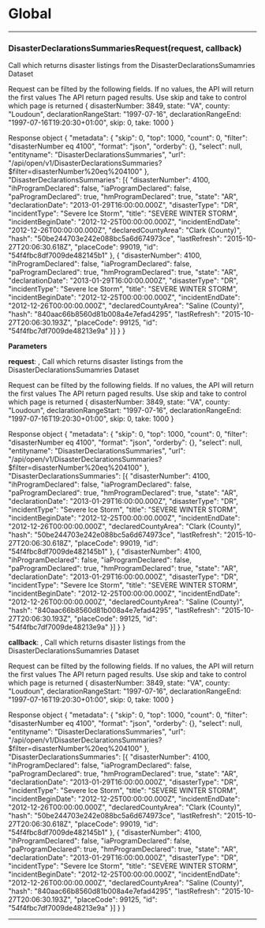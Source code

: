 # Global





* * *

### DisasterDeclarationsSummariesRequest(request, callback) 

Call which returns disaster listings from the DisasterDeclarationsSumamries Dataset

Request can be filted by the following fields.  If no values, the API will return the first values
The API return paged results.  Use skip and take to control which page is returned
{
     disasterNumber: 3849,
     state: "VA",
     county: "Loudoun",
     declarationRangeStart: "1997-07-16",
     declarationRangeEnd: "1997-07-16T19:20:30+01:00",
     skip: 0,
     take: 1000
}

Response object
{
     "metadata": {
         "skip": 0,
         "top": 1000,
         "count": 0,
         "filter": "disasterNumber eq 4100",
         "format": "json",
         "orderby": {},
         "select": null,
         "entityname": "DisasterDeclarationsSummaries",
         "url": "/api/open/v1/DisasterDeclarationsSummaries?$filter=disasterNumber%20eq%204100"
     },
     "DisasterDeclarationsSummaries": [{
             "disasterNumber": 4100,
             "ihProgramDeclared": false,
             "iaProgramDeclared": false,
             "paProgramDeclared": true,
             "hmProgramDeclared": true,
             "state": "AR",
             "declarationDate": "2013-01-29T16:00:00.000Z",
             "disasterType": "DR",
             "incidentType": "Severe Ice Storm",
             "title": "SEVERE WINTER STORM",
             "incidentBeginDate": "2012-12-25T00:00:00.000Z",
             "incidentEndDate": "2012-12-26T00:00:00.000Z",
             "declaredCountyArea": "Clark (County)",
             "hash": "50be244703e242e088bc5a6d674973ce",
             "lastRefresh": "2015-10-27T20:06:30.618Z",
             "placeCode": 99019,
             "id": "54f4fbc8df7009de482145b1"
         },
         {
             "disasterNumber": 4100,
             "ihProgramDeclared": false,
             "iaProgramDeclared": false,
             "paProgramDeclared": true,
             "hmProgramDeclared": true,
             "state": "AR",
             "declarationDate": "2013-01-29T16:00:00.000Z",
             "disasterType": "DR",
             "incidentType": "Severe Ice Storm",
             "title": "SEVERE WINTER STORM",
             "incidentBeginDate": "2012-12-25T00:00:00.000Z",
             "incidentEndDate": "2012-12-26T00:00:00.000Z",
             "declaredCountyArea": "Saline (County)",
             "hash": "840aac66b8560d81b008a4e7efad4295",
             "lastRefresh": "2015-10-27T20:06:30.193Z",
             "placeCode": 99125,
             "id": "54f4fbc7df7009de48213e9a"
         }]
     }
}

**Parameters**

**request**: , Call which returns disaster listings from the DisasterDeclarationsSumamries Dataset

Request can be filted by the following fields.  If no values, the API will return the first values
The API return paged results.  Use skip and take to control which page is returned
{
     disasterNumber: 3849,
     state: "VA",
     county: "Loudoun",
     declarationRangeStart: "1997-07-16",
     declarationRangeEnd: "1997-07-16T19:20:30+01:00",
     skip: 0,
     take: 1000
}

Response object
{
     "metadata": {
         "skip": 0,
         "top": 1000,
         "count": 0,
         "filter": "disasterNumber eq 4100",
         "format": "json",
         "orderby": {},
         "select": null,
         "entityname": "DisasterDeclarationsSummaries",
         "url": "/api/open/v1/DisasterDeclarationsSummaries?$filter=disasterNumber%20eq%204100"
     },
     "DisasterDeclarationsSummaries": [{
             "disasterNumber": 4100,
             "ihProgramDeclared": false,
             "iaProgramDeclared": false,
             "paProgramDeclared": true,
             "hmProgramDeclared": true,
             "state": "AR",
             "declarationDate": "2013-01-29T16:00:00.000Z",
             "disasterType": "DR",
             "incidentType": "Severe Ice Storm",
             "title": "SEVERE WINTER STORM",
             "incidentBeginDate": "2012-12-25T00:00:00.000Z",
             "incidentEndDate": "2012-12-26T00:00:00.000Z",
             "declaredCountyArea": "Clark (County)",
             "hash": "50be244703e242e088bc5a6d674973ce",
             "lastRefresh": "2015-10-27T20:06:30.618Z",
             "placeCode": 99019,
             "id": "54f4fbc8df7009de482145b1"
         },
         {
             "disasterNumber": 4100,
             "ihProgramDeclared": false,
             "iaProgramDeclared": false,
             "paProgramDeclared": true,
             "hmProgramDeclared": true,
             "state": "AR",
             "declarationDate": "2013-01-29T16:00:00.000Z",
             "disasterType": "DR",
             "incidentType": "Severe Ice Storm",
             "title": "SEVERE WINTER STORM",
             "incidentBeginDate": "2012-12-25T00:00:00.000Z",
             "incidentEndDate": "2012-12-26T00:00:00.000Z",
             "declaredCountyArea": "Saline (County)",
             "hash": "840aac66b8560d81b008a4e7efad4295",
             "lastRefresh": "2015-10-27T20:06:30.193Z",
             "placeCode": 99125,
             "id": "54f4fbc7df7009de48213e9a"
         }]
     }
}

**callback**: , Call which returns disaster listings from the DisasterDeclarationsSumamries Dataset

Request can be filted by the following fields.  If no values, the API will return the first values
The API return paged results.  Use skip and take to control which page is returned
{
     disasterNumber: 3849,
     state: "VA",
     county: "Loudoun",
     declarationRangeStart: "1997-07-16",
     declarationRangeEnd: "1997-07-16T19:20:30+01:00",
     skip: 0,
     take: 1000
}

Response object
{
     "metadata": {
         "skip": 0,
         "top": 1000,
         "count": 0,
         "filter": "disasterNumber eq 4100",
         "format": "json",
         "orderby": {},
         "select": null,
         "entityname": "DisasterDeclarationsSummaries",
         "url": "/api/open/v1/DisasterDeclarationsSummaries?$filter=disasterNumber%20eq%204100"
     },
     "DisasterDeclarationsSummaries": [{
             "disasterNumber": 4100,
             "ihProgramDeclared": false,
             "iaProgramDeclared": false,
             "paProgramDeclared": true,
             "hmProgramDeclared": true,
             "state": "AR",
             "declarationDate": "2013-01-29T16:00:00.000Z",
             "disasterType": "DR",
             "incidentType": "Severe Ice Storm",
             "title": "SEVERE WINTER STORM",
             "incidentBeginDate": "2012-12-25T00:00:00.000Z",
             "incidentEndDate": "2012-12-26T00:00:00.000Z",
             "declaredCountyArea": "Clark (County)",
             "hash": "50be244703e242e088bc5a6d674973ce",
             "lastRefresh": "2015-10-27T20:06:30.618Z",
             "placeCode": 99019,
             "id": "54f4fbc8df7009de482145b1"
         },
         {
             "disasterNumber": 4100,
             "ihProgramDeclared": false,
             "iaProgramDeclared": false,
             "paProgramDeclared": true,
             "hmProgramDeclared": true,
             "state": "AR",
             "declarationDate": "2013-01-29T16:00:00.000Z",
             "disasterType": "DR",
             "incidentType": "Severe Ice Storm",
             "title": "SEVERE WINTER STORM",
             "incidentBeginDate": "2012-12-25T00:00:00.000Z",
             "incidentEndDate": "2012-12-26T00:00:00.000Z",
             "declaredCountyArea": "Saline (County)",
             "hash": "840aac66b8560d81b008a4e7efad4295",
             "lastRefresh": "2015-10-27T20:06:30.193Z",
             "placeCode": 99125,
             "id": "54f4fbc7df7009de48213e9a"
         }]
     }
}




* * *










